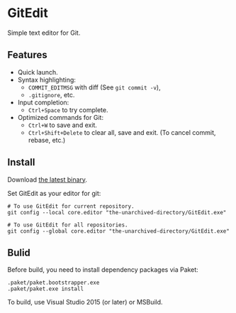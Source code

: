 # GitEdit
Simple text editor for Git.

## Features
- Quick launch.
- Syntax highlighting:
    - `COMMIT_EDITMSG` with diff (See ``git commit -v``),
    - `.gitignore`, etc.
- Input completion:
    - ``Ctrl+Space`` to try complete.
- Optimized commands for Git:
    - ``Ctrl+W`` to save and exit.
    - ``Ctrl+Shift+Delete`` to clear all, save and exit. (To cancel commit, rebase, etc.)

## Install
Download [the latest binary](https://github.com/vain0/GitEdit/releases/latest).

Set GitEdit as your editor for git:

```
# To use GitEdit for current repository.
git config --local core.editor "the-unarchived-directory/GitEdit.exe"

# To use GitEdit for all repositories.
git config --global core.editor "the-unarchived-directory/GitEdit.exe"
```

## Bulid
Before build, you need to install dependency packages via Paket:

```
.paket/paket.bootstrapper.exe
.paket/paket.exe install
```

To build, use Visual Studio 2015 (or later) or MSBuild.
